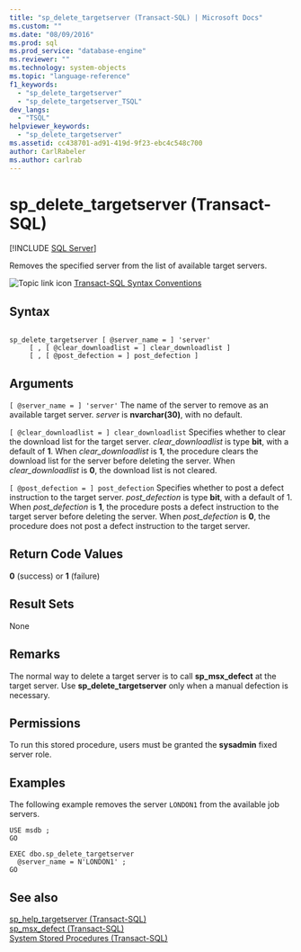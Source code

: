 ```yaml
---
title: "sp_delete_targetserver (Transact-SQL) | Microsoft Docs"
ms.custom: ""
ms.date: "08/09/2016"
ms.prod: sql
ms.prod_service: "database-engine"
ms.reviewer: ""
ms.technology: system-objects
ms.topic: "language-reference"
f1_keywords: 
  - "sp_delete_targetserver"
  - "sp_delete_targetserver_TSQL"
dev_langs: 
  - "TSQL"
helpviewer_keywords: 
  - "sp_delete_targetserver"
ms.assetid: cc438701-ad91-419d-9f23-ebc4c548c700
author: CarlRabeler
ms.author: carlrab
---
```

# sp_delete_targetserver (Transact-SQL)
[!INCLUDE [SQL Server](../../includes/applies-to-version/sqlserver.md)]

  Removes the specified server from the list of available target servers.  
   
 ![Topic link icon](../../database-engine/configure-windows/media/topic-link.gif "Topic link icon") [Transact-SQL Syntax Conventions](../../t-sql/language-elements/transact-sql-syntax-conventions-transact-sql.md)  
  
## Syntax  
  
```  
  
sp_delete_targetserver [ @server_name = ] 'server'   
     [ , [ @clear_downloadlist = ] clear_downloadlist ]  
     [ , [ @post_defection = ] post_defection ]  
```  
  
## Arguments  
`[ @server_name = ] 'server'`
 The name of the server to remove as an available target server. *server* is **nvarchar(30)**, with no default.  
  
`[ @clear_downloadlist = ] clear_downloadlist`
 Specifies whether to clear the download list for the target server. *clear_downloadlist* is type **bit**, with a default of **1**. When *clear_downloadlist* is **1**, the procedure clears the download list for the server before deleting the server. When *clear_downloadlist* is **0**, the download list is not cleared.  
  
`[ @post_defection = ] post_defection`
 Specifies whether to post a defect instruction to the target server. *post_defection* is type **bit**, with a default of 1. When *post_defection* is **1**, the procedure posts a defect instruction to the target server before deleting the server. When *post_defection* is **0**, the procedure does not post a defect instruction to the target server.  
  
## Return Code Values  
 **0** (success) or **1** (failure)  
  
## Result Sets  
 None  
  
## Remarks  
 The normal way to delete a target server is to call **sp_msx_defect** at the target server. Use **sp_delete_targetserver** only when a manual defection is necessary.  
  
## Permissions  
 To run this stored procedure, users must be granted the **sysadmin** fixed server role.  
  
## Examples  
 The following example removes the server `LONDON1` from the available job servers.  
  
```  
USE msdb ;  
GO  
  
EXEC dbo.sp_delete_targetserver  
  @server_name = N'LONDON1' ;  
GO  
```  
  
## See also  
 [sp_help_targetserver &#40;Transact-SQL&#41;](../../relational-databases/system-stored-procedures/sp-help-targetserver-transact-sql.md)   
 [sp_msx_defect &#40;Transact-SQL&#41;](../../relational-databases/system-stored-procedures/sp-msx-defect-transact-sql.md)   
 [System Stored Procedures &#40;Transact-SQL&#41;](../../relational-databases/system-stored-procedures/system-stored-procedures-transact-sql.md)  
  
  
